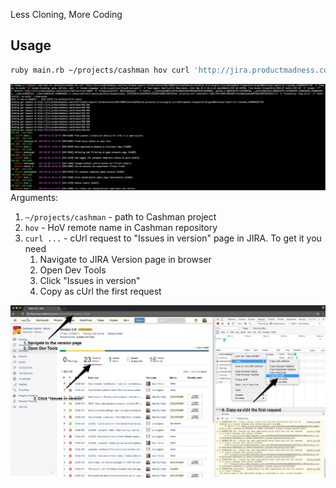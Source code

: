 Less Cloning, More Coding

## Usage

```bash
ruby main.rb ~/projects/cashman hov curl 'http://jira.productmadness.com/rest/release-report/1.0/tab/content/CMS/16094?selectedTab=com.atlassian.jira.plugins.jira-development-integration-plugin%3Arelease-report-all-issues&_=1490392677710' -H 'Pragma: no-cache' -H 'Accept-Encoding: gzip, deflate, sdch' -H 'Accept-Language: ru-RU,ru;q=0.8,en-US;q=0.6,en;q=0.4' -H 'User-Agent: Mozilla/5.0 (Macintosh; Intel Mac OS X 10_11_6) AppleWebKit/537.36 (KHTML, like Gecko) Chrome/56.0.2924.87 Safari/537.36' -H 'Accept: */*' -H 'Referer: http://jira.productmadness.com/projects/CMS/versions/16094' -H 'X-Requested-With: XMLHttpRequest' -H 'Cookie: __cfduid=daa807ec4474acb05eb4d5af092ba078d1479288856; _ga=GA1.2.2099510779.1479288796; __utma=162016125.2099510779.1479288796.1489048268.1489048268.1; __utmc=162016125; __utmz=162016125.1489048268.1.1.utmcsr=(direct)|utmccn=(direct)|utmcmd=(none); JSESSIONID=D281DD9E671BC9887A830CE183F35E58; atlassian.xsrf.token=BD1L-L1R0-LHT0-VR68|4034e07172ec4b0ca4e6c8d9f20a120253b26534|lin' -H 'Connection: keep-alive' -H 'Cache-Control: no-cache' --compressed

```
![Command line output](screenshots/command_line_output.jpg)
Arguments:

1. `~/projects/cashman` - path to Cashman project
2. `hov` - HoV remote name in Cashman repository
3. `curl ...` - cUrl request to "Issues in version" page in JIRA. To get it you need
    1. Navigate to JIRA Version page in browser
    2. Open Dev Tools
    3. Click "Issues in version"
    4. Copy as cUrl the first request

![Image instructions](screenshots/instructions.jpg)
